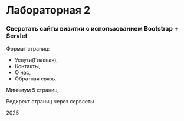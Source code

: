# Лабораторная 2
### Сверстать сайты визитки с использованием Bootstrap + Servlet 

Формат страниц:

- Услуги(Главная),
- Контакты,
- О нас,
- Обратная связь.

Минимум 5 страниц

Редирект страниц  через сервлеты

2025 
